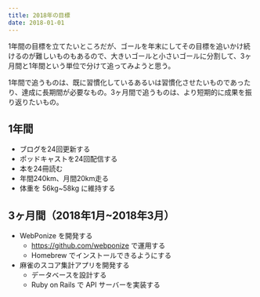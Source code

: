 ```yaml
---
title: 2018年の目標
date: 2018-01-01
---
```


1年間の目標を立てたいところだが、ゴールを年末にしてその目標を追いかけ続けるのが難しいものもあるので、大きいゴールと小さいゴールに分割して、3ヶ月間と1年間という単位で分けて追ってみようと思う。

1年間で追うものは、既に習慣化しているあるいは習慣化させたいものであったり、達成に長期間が必要なもの。3ヶ月間で追うものは、より短期的に成果を振り返りたいもの。

## 1年間

- ブログを24回更新する
- ポッドキャストを24回配信する
- 本を24冊読む
- 年間240km、月間20km走る
- 体重を 56kg~58kg に維持する

## 3ヶ月間（2018年1月~2018年3月）

- WebPonize を開発する
    - https://github.com/webponize で運用する
    - Homebrew でインストールできるようにする
- 麻雀のスコア集計アプリを開発する
    - データベースを設計する
    - Ruby on Rails で API サーバーを実装する
